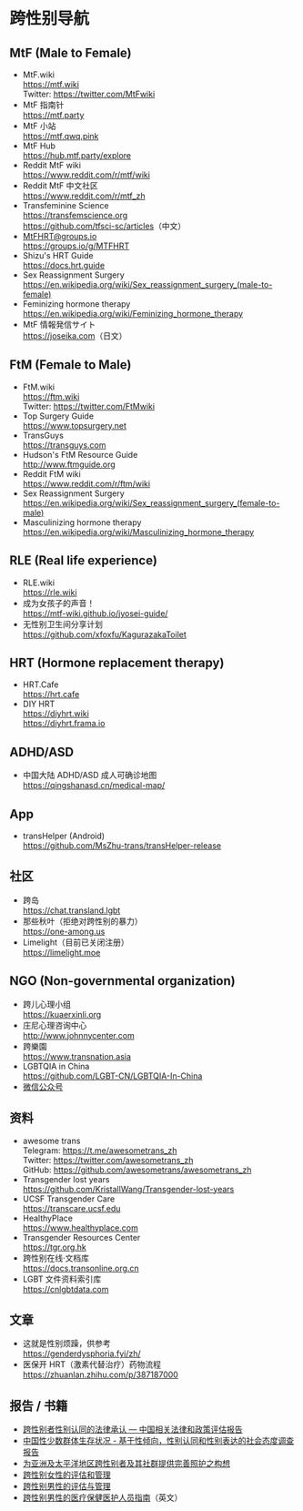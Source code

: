 # 跨性别导航

## MtF (Male to Female)

- MtF.wiki\
  <https://mtf.wiki>\
  Twitter: <https://twitter.com/MtFwiki>
- MtF 指南针\
  <https://mtf.party>
- MtF 小站\
  <https://mtf.qwq.pink>
- MtF Hub\
  <https://hub.mtf.party/explore>
- Reddit MtF wiki\
  <https://www.reddit.com/r/mtf/wiki>
- Reddit MtF 中文社区\
  <https://www.reddit.com/r/mtf_zh>
- Transfeminine Science\
  <https://transfemscience.org>\
  <https://github.com/tfsci-sc/articles>（中文）
- MtFHRT@groups.io\
  <https://groups.io/g/MTFHRT>
- Shizu's HRT Guide\
  <https://docs.hrt.guide>
- Sex Reassignment Surgery\
  <https://en.wikipedia.org/wiki/Sex_reassignment_surgery_(male-to-female)>
- Feminizing hormone therapy\
  <https://en.wikipedia.org/wiki/Feminizing_hormone_therapy>
- MtF 情報発信サイト\
  <https://joseika.com>（日文）

## FtM (Female to Male)

- FtM.wiki\
  <https://ftm.wiki>\
  Twitter: <https://twitter.com/FtMwiki>
- Top Surgery Guide\
  <https://www.topsurgery.net>
- TransGuys\
  <https://transguys.com>
- Hudson's FtM Resource Guide\
  <http://www.ftmguide.org>
- Reddit FtM wiki\
  <https://www.reddit.com/r/ftm/wiki>
- Sex Reassignment Surgery\
  <https://en.wikipedia.org/wiki/Sex_reassignment_surgery_(female-to-male)>
- Masculinizing hormone therapy\
  <https://en.wikipedia.org/wiki/Masculinizing_hormone_therapy>

## RLE (Real life experience)

- RLE.wiki\
  <https://rle.wiki>
- 成为女孩子的声音！\
  <https://mtf-wiki.github.io/jyosei-guide/>
- 无性别卫生间分享计划\
  <https://github.com/xfoxfu/KagurazakaToilet>

## HRT (Hormone replacement therapy)

- HRT.Cafe\
  <https://hrt.cafe>
- DIY HRT\
  <https://diyhrt.wiki>\
  <https://diyhrt.frama.io>

## ADHD/ASD

- 中国大陆 ADHD/ASD 成人可确诊地图\
  <https://qingshanasd.cn/medical-map/>

## App

- transHelper (Android)\
  <https://github.com/MsZhu-trans/transHelper-release>

## 社区

- 跨岛\
  <https://chat.transland.lgbt>
- 那些秋叶（拒绝对跨性别的暴力）\
  <https://one-among.us>
- Limelight（目前已关闭注册）\
  <https://limelight.moe>

## NGO (Non-governmental organization)

- 跨儿心理小组\
  <https://kuaerxinli.org>
- 庄尼心理咨询中心\
  <http://www.johnnycenter.com>
- 跨樂園\
  <https://www.transnation.asia>
- LGBTQIA in China\
  <https://github.com/LGBT-CN/LGBTQIA-In-China>
- [微信公众号](media-weixin.md)

## 资料

- awesome trans\
  Telegram: <https://t.me/awesometrans_zh>\
  Twitter: <https://twitter.com/awesometrans_zh>\
  GitHub: <https://github.com/awesometrans/awesometrans_zh>
- Transgender lost years\
  <https://github.com/KristallWang/Transgender-lost-years>
- UCSF Transgender Care\
  <https://transcare.ucsf.edu>
- HealthyPlace\
  <https://www.healthyplace.com>
- Transgender Resources Center\
  <https://tgr.org.hk>
- 跨性别在线·文档库\
  <https://docs.transonline.org.cn>
- LGBT 文件资料索引库\
  <https://cnlgbtdata.com>

## 文章

- 这就是性别烦躁，供参考\
  <https://genderdysphoria.fyi/zh/>
- 医保开 HRT（激素代替治疗）药物流程\
  <https://zhuanlan.zhihu.com/p/387187000>

## 报告 / 书籍

- [跨性别者性别认同的法律承认 — 中国相关法律和政策评估报告](https://www.cn.undp.org/content/china/zh/home/library/democratic_governance/legal-gender-recognition-in-china--a-legal-and-policy-review-.html)
- [中国性少数群体生存状况 - 基于性倾向，性别认同和性别表达的社会态度调查报告](https://www.cn.undp.org/content/china/zh/home/library/democratic_governance/being-lgbt-in-china/)
- [为亚洲及太平洋地区跨性别者及其社群提供完善照护之构想](https://www.cn.undp.org/content/china/zh/home/library/democratic_governance/blueprint-for-the-provision-of-comprehensive-care-for-trans-peop.html)
- [跨性别女性的评估和管理](https://www.uptodate.com/contents/zh-Hans/transgender-women-evaluation-and-management)
- [跨性别男性的评估与管理](https://www.uptodate.com/contents/zh-Hans/transgender-men-evaluation-and-management)
- [跨性别男性的医疗保健医护人员指南](https://www.nickgorton.org/2021/01/17/medical-therapy-and-health-maintenance-for-transgender-men/)（英文）

